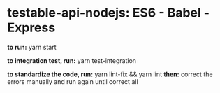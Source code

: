 # testable-api-nodejs: ES6 - Babel - Express

**to run:** yarn start

**to integration test, run:** yarn test-integration

**to standardize the code, run:** yarn lint-fix && yarn lint
**then:** correct the errors manually and run again until correct all